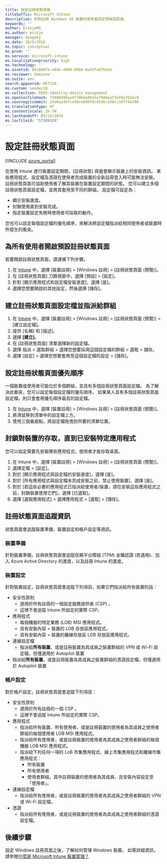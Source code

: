 ```yaml
---
title: 設定註冊狀態頁面
titleSuffix: Microsoft Intune
description: 針對註冊 Windows 10 裝置的使用者設定問候語頁面。
keywords: ''
author: ErikjeMS
ms.author: erikje
manager: dougeby
ms.date: 10/5/2018
ms.topic: conceptual
ms.prod: ''
ms.service: microsoft-intune
ms.localizationpriority: high
ms.technology: ''
ms.assetid: 8518d8fa-a0de-449d-89b6-8a33fad7b3eb
ms.reviewer: damionw
ms.suite: ems
search.appverid: MET150
ms.custom: seodec18
ms.collection: M365-identity-device-management
ms.openlocfilehash: 73808499aa4f70b4a05e5e7984eaf3af6e7654c9
ms.sourcegitcommit: 25e6aa3bfce58ce8d9f8c054bc338cc3dff4a78b
ms.translationtype: HT
ms.contentlocale: zh-TW
ms.lasthandoff: 03/14/2019
ms.locfileid: "57389328"
---
```

# <a name="set-up-an-enrollment-status-page"></a>設定註冊狀態頁面
 
[!INCLUDE [azure_portal](./includes/azure_portal.md)]
 
在使用 Intune 進行裝置設定期間，[註冊狀態] 頁面會顯示裝置上的安裝資訊。 某些應用程式、設定檔及憑證在使用者完成裝置的全新註冊登入時可能無法安裝。 註冊狀態頁面可協助使用者了解其裝置在裝置設定期間的狀態。 您可以建立多個註冊狀態頁面設定檔，並將其套用至不同的群組。 設定檔可設定為：
- 顯示安裝進度。
- 封鎖使用直到安裝完成。
- 指定裝置設定失敗時使用者可採取的動作。

您也可以設定每個設定檔的優先順序，來解決將設定檔指派給相同使用者或裝置時所發生的衝突。

 
## <a name="turn-on-default-enrollment-status-page-for-all-users"></a>為所有使用者開啟預設註冊狀態頁面

若要開啟註冊狀態頁面，請遵循下列步驟。
 
1. 在 [Intune](https://aka.ms/intuneportal) 中，選擇 [裝置註冊] > [Windows 註冊] > [註冊狀態頁面 (預覽)]。
2. 在 [註冊狀態頁面] 刀鋒視窗中，選擇 [預設] > [設定]。
3. 針對 [顯示應用程式和設定檔安裝進度]，選擇 [是]。
4. 選擇您想要開啟的其他設定，然後選擇 [儲存]。

## <a name="create-enrollment-status-page-profile-and-assign-to-a-group"></a>建立註冊狀態頁面設定檔並指派給群組

1. 在 [Intune](https://aka.ms/intuneportal) 中，選擇 [裝置註冊] > [Windows 註冊] > [註冊狀態頁面 (預覽)] > [建立設定檔]。
2. 提供 [名稱] 和 [描述]。
3. 選擇 **[建立]**。
4. 在 [註冊狀態頁面] 清單選擇新的設定檔。
5. 選擇 指派 > 選取群組 > 選擇您想要採用這個設定檔的群組 > 選取 >  儲存。
6. 選擇 [設定] > 選擇您想要套用至這個設定檔的設定 > [儲存]。

## <a name="set-the-enrollment-status-page-priority"></a>設定註冊狀態頁面優先順序

一個裝置或使用者可能位於多個群組，並具有多個註冊狀態頁面設定檔。 為了解決此衝突，您可以設定每個設定檔的優先順序。 如果某人具有多個註冊狀態頁面設定檔，則只會套用優先順序最高的設定檔。

1. 在 [Intune](https://aka.ms/intuneportal) 中，選擇 [裝置註冊] > [Windows 註冊] > [註冊狀態頁面 (預覽)]。
2. 將滑鼠移到清單中的設定檔上方。
3. 使用三個垂直點，將設定檔拖曳到所要的清單位置。

## <a name="block-access-to-a-device-until-a-specific-application-is-installed"></a>封鎖對裝置的存取，直到已安裝特定應用程式

您可以指定需要先安裝哪些應用程式，使用者才能存取桌面。

1. 在 Intune 中，選擇 [裝置註冊] > [Windows 註冊] > [註冊狀態頁面 (預覽)]。
2. 選擇定檔 > [設定]。
3. 對於 [顯示應用程式與設定檔的安裝進度]，選擇 [是]。
4. 對於 [所有應用程式與設定檔未完成安裝之前，禁止使用裝置]，選擇 [是]。
5. 對於 [若這些必要的應用程式已指派給使用者/裝置，請在安裝這些應用程式之前，封鎖裝置使用它們]，選擇 [已選取]。
 6. 選擇 [選取應用程式] > 選擇應用程式 > [選取] > [儲存]。

## <a name="enrollment-status-page-tracking-information"></a>註冊狀態頁面追蹤資訊

狀態頁面會追蹤裝置準備、裝置設定和帳戶設定等資訊。

### <a name="device-preparation"></a>裝置準備

針對裝置準備，註冊狀態頁面會追蹤信賴平台模組 (TPM) 金鑰認證 (若適用)、加入 Azure Active Directory 的進度，以及註冊 Intune 的進度。

### <a name="device-setup"></a>裝置設定

針對裝置設定，註冊狀態頁面會追蹤下列項目，如果它們指派給所有裝置的話：
- 安全性原則
    - 適用於所有註冊的一個設定服務提供者 (CSP) 。
    - 這裡不會追蹤 Intune 所設定的實際 CSP。
- 應用程式
    - 每個機器的特定業務 (LOB) MSI 應用程式。
    - 具有安裝內容 = 裝置的 LOB 存放區應用程式。
    - 具有安裝內容 = 裝置的離線存放區 LOB 存放區應用程式。
- 連線設定檔
    - 指派給**所有裝置**，或是註冊裝置為其成員之裝置群組的 VPN 或 Wi-Fi 設定檔，但僅適用於 Autopilot 裝置
- 指派給**所有裝置**，或是註冊裝置為其成員之裝置群組的憑證設定檔，但僅適用於 Autopilot 裝置

### <a name="account-setup"></a>帳戶設定
對於帳戶設定，註冊狀態頁面會追蹤下列項目：
- 安全性原則
    - 適用於所有註冊的一個 CSP 。
    - 這裡不會追蹤 Intune 所設定的實際 CSP。
- 應用程式
    - 指派給所有裝置、所有使用者，或是註冊裝置的使用者為其成員之使用者群組的每個使用者 LOB MSI 應用程式。
    - 指派給所有使用者，或是註冊裝置的使用者為其成員之使用者群組的每個機器 LOB MSI 應用程式。
    - 指派給下列任何一項的 LoB 市集應用程式、線上市集應用程式和離線市集應用程式：
        - 所有裝置
        - 所有使用者
        - 使用者群組，其中註冊裝置的使用者為其成員，且安裝內容設定至「使用者」。
- 連線設定檔
    - 指派給所有使用者，或是註冊裝置的使用者為其成員之使用者群組的 VPN 或 Wi-Fi 設定檔。
- 憑證
    - 指派給所有使用者，或是註冊裝置的使用者為其成員之使用者群組的憑證設定檔。

## <a name="next-steps"></a>後續步驟
設定 Windows 註冊頁面之後，了解如何管理 Windows 裝置。 如需詳細資訊，請參閱[什麼是 Microsoft Intune 裝置管理？](https://docs.microsoft.com/intune/device-management)

